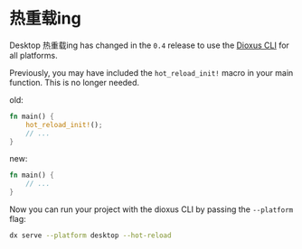 # 热重载ing

Desktop 热重载ing has changed in the `0.4` release to use the [Dioxus CLI](../CLI/index.md) for all platforms.

Previously, you may have included the `hot_reload_init!` macro in your main function. This is no longer needed.

old:
```rust
fn main() {
    hot_reload_init!();
    // ...
}
```

new:
```rust
fn main() {
    // ...
}
```

Now you can run your project with the dioxus CLI by passing the `--platform` flag:

```sh
dx serve --platform desktop --hot-reload
```

